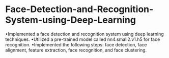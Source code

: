 # Face-Detection-and-Recognition-System-using-Deep-Learning
•Implemented a face detection and recognition system using deep learning techniques.
•Utilized a pre-trained model called nn4.small2.v1.h5 for face recognition.
•Implemented the following steps: face detection, face alignment, feature extraction, face recognition, and
face clustering.
